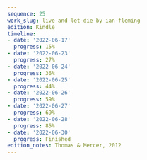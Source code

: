 ```yaml
---
sequence: 25
work_slug: live-and-let-die-by-ian-fleming
edition: Kindle
timeline:
- date: '2022-06-17'
  progress: 15%
- date: '2022-06-23'
  progress: 27%
- date: '2022-06-24'
  progress: 36%
- date: '2022-06-25'
  progress: 44%
- date: '2022-06-26'
  progress: 59%
- date: '2022-06-27'
  progress: 69%
- date: '2022-06-28'
  progress: 85%
- date: '2022-06-30'
  progress: Finished
edition_notes: Thomas & Mercer, 2012
---
```


